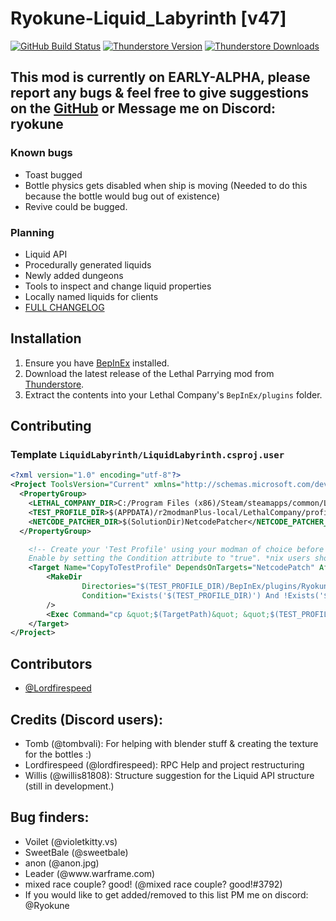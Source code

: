 # Ryokune-Liquid_Labyrinth [v47]

[![GitHub Build Status](https://img.shields.io/github/actions/workflow/status/VisualError/LiquidLabyrinth/build.yml?style=for-the-badge&logo=github)](https://github.com/VisualError/LiquidLabyrinth/actions/workflows/build.yml)
[![Thunderstore Version](https://img.shields.io/thunderstore/v/Ryokune/Liquid_Labyrinth?style=for-the-badge&logo=thunderstore&logoColor=white)](https://thunderstore.io/c/lethal-company/p/Ryokune/Liquid_Labyrinth/)
[![Thunderstore Downloads](https://img.shields.io/thunderstore/dt/Ryokune/Liquid_Labyrinth?style=for-the-badge&logo=thunderstore&logoColor=white)](https://thunderstore.io/c/lethal-company/p/Ryokune/Liquid_Labyrinth/)

## This mod is currently on EARLY-ALPHA, please report any bugs & feel free to give suggestions on the [GitHub](https://github.com/VisualError/LiquidLabyrinth) or Message me on Discord: ryokune

### Known bugs
- Toast bugged
- Bottle physics gets disabled when ship is moving (Needed to do this because the bottle would bug out of existence)
- Revive could be bugged.

### Planning
- Liquid API
- Procedurally generated liquids
- Newly added dungeons
- Tools to inspect and change liquid properties
- Locally named liquids for clients
- [FULL CHANGELOG](https://github.com/VisualError/LiquidLabyrinth/blob/main/CHANGELOG.md)
## Installation

1. Ensure you have [BepInEx](https://thunderstore.io/c/lethal-company/p/BepInEx/BepInExPack/) installed.
2. Download the latest release of the Lethal Parrying mod from [Thunderstore](https://thunderstore.io/c/lethal-company/p/Ryokune/LiquidLabyrinth).
3. Extract the contents into your Lethal Company's `BepInEx/plugins` folder.

## Contributing

### Template `LiquidLabyrinth/LiquidLabyrinth.csproj.user`
```xml
<?xml version="1.0" encoding="utf-8"?>
<Project ToolsVersion="Current" xmlns="http://schemas.microsoft.com/developer/msbuild/2003">
  <PropertyGroup>
    <LETHAL_COMPANY_DIR>C:/Program Files (x86)/Steam/steamapps/common/Lethal Company</LETHAL_COMPANY_DIR>
    <TEST_PROFILE_DIR>$(APPDATA)/r2modmanPlus-local/LethalCompany/profiles/Test Liquid Labyrinth</TEST_PROFILE_DIR>
    <NETCODE_PATCHER_DIR>$(SolutionDir)NetcodePatcher</NETCODE_PATCHER_DIR>
  </PropertyGroup>

    <!-- Create your 'Test Profile' using your modman of choice before enabling this. 
    Enable by setting the Condition attribute to "true". *nix users should switch out `copy` for `cp`. -->
    <Target Name="CopyToTestProfile" DependsOnTargets="NetcodePatch" AfterTargets="PostBuildEvent" Condition="false">
        <MakeDir
                Directories="$(TEST_PROFILE_DIR)/BepInEx/plugins/Ryokune-Liquid_Labyrinth"
                Condition="Exists('$(TEST_PROFILE_DIR)') And !Exists('$(TEST_PROFILE_DIR)/BepInEx/plugins/Ryokune-Liquid_Labyrinth')"
        />
        <Exec Command="cp &quot;$(TargetPath)&quot; &quot;$(TEST_PROFILE_DIR)/BepInEx/plugins/Ryokune-Liquid_Labyrinth/&quot;" />
    </Target>
</Project>
```

## Contributors

- [@Lordfirespeed](https://github.com/Lordfirespeed)


## Credits (Discord users):
- Tomb (@tombvali): For helping with blender stuff & creating the texture for the bottles :)
- Lordfirespeed (@lordfirespeed): RPC Help and project restructuring
- Willis (@willis81808): Structure suggestion for the Liquid API structure (still in development.)

## Bug finders:
- Voilet (@violetkitty.vs) 
- SweetBale (@sweetbale) 
- anon (@anon.jpg) 
- Leader (@www<span>.</span>warframe.com) 
- mixed race couple? good! (@mixed race couple? good!#3792)
- If you would like to get added/removed to this list PM me on discord: @Ryokune
